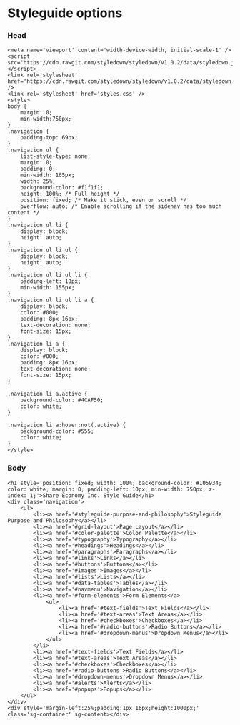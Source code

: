 # Styleguide options

### Head

	<meta name='viewport' content='width-device-width, initial-scale-1' />
	<script src='https://cdn.rawgit.com/styledown/styledown/v1.0.2/data/styledown.js'></script>
	<link rel='stylesheet' href='https://cdn.rawgit.com/styledown/styledown/v1.0.2/data/styledown.css' />
	<link rel='stylesheet' href='styles.css' />
	<style>
	body {
		margin: 0;
		min-width:750px;
	}
	.navigation {
		padding-top: 69px;
	}
	.navigation ul {
		list-style-type: none;
		margin: 0;
		padding: 0;
		min-width: 165px;
		width: 25%;
		background-color: #f1f1f1;
		height: 100%; /* Full height */
		position: fixed; /* Make it stick, even on scroll */
		overflow: auto; /* Enable scrolling if the sidenav has too much content */
	}
	.navigation ul li {
		display: block;
		height: auto;
	}
	.navigation ul li ul {
		display: block;
		height: auto;
	}
	.navigation ul li ul li {
		padding-left: 10px;
		min-width: 155px;
	}
	.navigation ul li ul li a {
		display: block;
		color: #000;
		padding: 8px 16px;
		text-decoration: none;
		font-size: 15px;
	}
	.navigation li a {
		display: block;
		color: #000;
		padding: 8px 16px;
		text-decoration: none;
		font-size: 15px;
	}

	.navigation li a.active {
		background-color: #4CAF50;
		color: white;
	}

	.navigation li a:hover:not(.active) {
		background-color: #555;
		color: white;
	}
	</style>
	
### Body
	<h1 style='position: fixed; width: 100%; background-color: #105934; color: white; margin: 0; padding-left: 10px; min-width: 750px; z-index: 1;'>Share Economy Inc. Style Guide</h1>
	<div class='navigation'>
		<ul>
			<li><a href='#styleguide-purpose-and-philosophy'>Styleguide Purpose and Philosophy</a></li>
			<li><a href='#grid-layout'>Page Layout</a></li>
			<li><a href='#color-palette'>Color Palette</a></li>
			<li><a href='#typography'>Typography</a></li>
			<li><a href='#headings'>Headings</a></li>
			<li><a href='#paragraphs'>Paragraphs</a></li>
			<li><a href='#links'>Links</a></li>
			<li><a href='#buttons'>Buttons</a></li>
			<li><a href='#images'>Images</a></li>
			<li><a href='#lists'>Lists</a></li>
			<li><a href='#data-tables'>Tables</a></li>
			<li><a href='#navmenu'>Navigation</a></li>
			<li><a href='#form-elements'>Form Elements</a>
				<ul>
					<li><a href='#text-fields'>Text Fields</a></li>
					<li><a href='#text-areas'>Text Areas</a></li>
					<li><a href='#checkboxes'>Checkboxes</a></li>
					<li><a href='#radio-buttons'>Radio Buttons</a></li>
					<li><a href='#dropdown-menus'>Dropdown Menus</a></li>
				</ul>
			</li>
			<li><a href='#text-fields'>Text Fields</a></li>
			<li><a href='#text-areas'>Text Areas</a></li>
			<li><a href='#checkboxes'>Checkboxes</a></li>
			<li><a href='#radio-buttons'>Radio Buttons</a></li>
			<li><a href='#dropdown-menus'>Dropdown Menus</a></li>
			<li><a href='#alerts'>Alerts</a></li>
			<li><a href='#popups'>Popups</a></li>
		</ul>
	</div>
	<div style='margin-left:25%;padding:1px 16px;height:1000px;' class='sg-container' sg-content></div>
